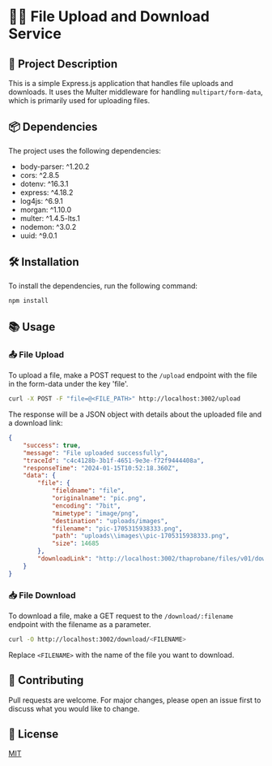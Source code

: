 
# 🚀📂 File Upload and Download Service

## 🚀 Project Description

This is a simple Express.js application that handles file uploads and downloads. It uses the Multer middleware for handling `multipart/form-data`, which is primarily used for uploading files.

## 📦 Dependencies

The project uses the following dependencies:

- body-parser: ^1.20.2
- cors: ^2.8.5
- dotenv: ^16.3.1
- express: ^4.18.2
- log4js: ^6.9.1
- morgan: ^1.10.0
- multer: ^1.4.5-lts.1
- nodemon: ^3.0.2
- uuid: ^9.0.1

## 🛠️ Installation

To install the dependencies, run the following command:

```bash
npm install
```

## 📚 Usage

### 📤 File Upload

To upload a file, make a POST request to the `/upload` endpoint with the file in the form-data under the key 'file'.

```bash
curl -X POST -F "file=@<FILE_PATH>" http://localhost:3002/upload
```

The response will be a JSON object with details about the uploaded file and a download link:

```json
{
    "success": true,
    "message": "File uploaded successfully",
    "traceId": "c4c4128b-3b1f-4651-9e3e-f72f9444408a",
    "responseTime": "2024-01-15T10:52:18.360Z",
    "data": {
        "file": {
            "fieldname": "file",
            "originalname": "pic.png",
            "encoding": "7bit",
            "mimetype": "image/png",
            "destination": "uploads/images",
            "filename": "pic-1705315938333.png",
            "path": "uploads\\images\\pic-1705315938333.png",
            "size": 14685
        },
        "downloadLink": "http://localhost:3002/thaprobane/files/v01/download/pic-1705315938333.png"
    }
}
```

### 📥 File Download

To download a file, make a GET request to the `/download/:filename` endpoint with the filename as a parameter.

```bash
curl -O http://localhost:3002/download/<FILENAME>
```

Replace `<FILENAME>` with the name of the file you want to download.

## 🤝 Contributing

Pull requests are welcome. For major changes, please open an issue first to discuss what you would like to change.

## 📄 License

[MIT](https://choosealicense.com/licenses/mit/)